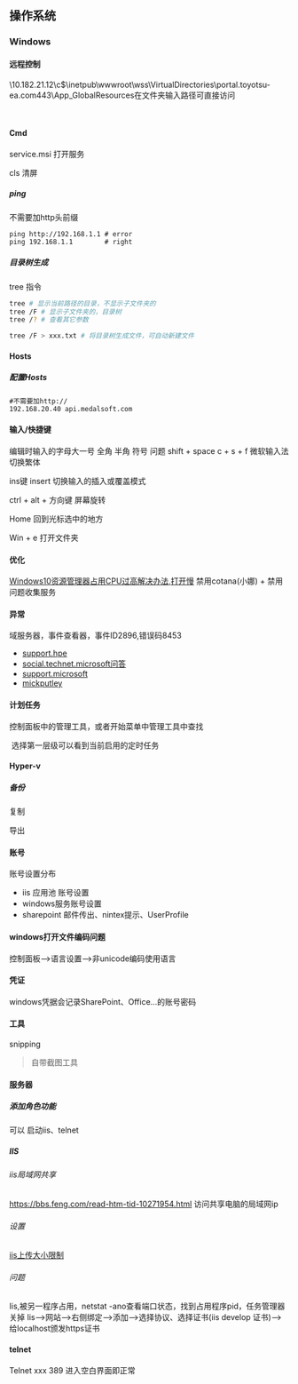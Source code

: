 ## 操作系统

### Windows

#### 远程控制

\\10.182.21.12\c$\inetpub\wwwroot\wss\VirtualDirectories\portal.toyotsu-ea.com443\App_GlobalResources
​	在文件夹输入路径可直接访问

​	

#### Cmd

service.msi   打开服务

cls		清屏





##### ping

不需要加http头前缀

```shell
ping http://192.168.1.1 # error
ping 192.168.1.1        # right
```



##### 目录树生成

tree 指令   

```bash
tree # 显示当前路径的目录，不显示子文件夹的
tree /F # 显示子文件夹的，目录树
tree /? # 查看其它参数

tree /F > xxx.txt # 将目录树生成文件，可自动新建文件

```





#### Hosts

##### 配置Hosts

```shell
#不需要加http:// 
192.168.20.40 api.medalsoft.com
```

#### 输入/快捷键

编辑时输入的字母大一号   全角 半角 符号 问题 shift + space 
c + s + f  微软输入法切换繁体

ins键   insert   切换输入的插入或覆盖模式

ctrl + alt + 方向键 屏幕旋转

Home 回到光标选中的地方

Win + e 打开文件夹

#### 优化

[Windows10资源管理器占用CPU过高解决办法,打开慢](https://blog.csdn.net/sinat_34104446/article/details/70878075)   禁用cotana(小娜) + 禁用问题收集服务

#### 异常

域服务器，事件查看器，事件ID2896,错误码8453

- [support.hpe](https://support.hpe.com/hpsc/doc/public/display?docId=emr_na-c02912597)
- [social.technet.microsoft问答](https://social.technet.microsoft.com/Forums/en-US/41835492-9d50-4dee-a847-a5291fc610d4/a-client-made-a-dirsync-ldap-request-for-a-directory-partition-access-was-denied-due-to-the?forum=ocssecurity)
- [support.microsoft](https://support.microsoft.com/en-in/help/2022387/active-directory-replication-error-8453-replication-access-was-denied)
- [mickputley](http://www.mickputley.net/2013/11/event-id-2896-in-directory-service-log.html)



#### 计划任务

控制面板中的管理工具，或者开始菜单中管理工具中查找

​	选择第一层级可以看到当前启用的定时任务



#### Hyper-v

##### 备份

复制

导出



#### 账号

账号设置分布

- iis 应用池 账号设置
- windows服务账号设置
- sharepoint   邮件传出、nintex提示、UserProfile



#### windows打开文件编码问题

控制面板-->语言设置-->非unicode编码使用语言



#### 凭证

windows凭据会记录SharePoint、Office...的账号密码



#### 工具

snipping

> 自带截图工具



#### 服务器

##### 添加角色功能

可以 启动iis、telnet


##### IIS

###### iis局域网共享
https://bbs.feng.com/read-htm-tid-10271954.html
访问共享电脑的局域网ip

###### 设置
[iis上传大小限制](https://www.cnblogs.com/budai/p/7810107.html)


###### 问题
Iis,被另一程序占用，netstat -ano查看端口状态，找到占用程序pid，任务管理器关掉
Iis-->网站-->右侧绑定-->添加-->选择协议、选择证书(iis develop 证书)-->给localhost颁发https证书


#### telnet

Telnet xxx 389   进入空白界面即正常